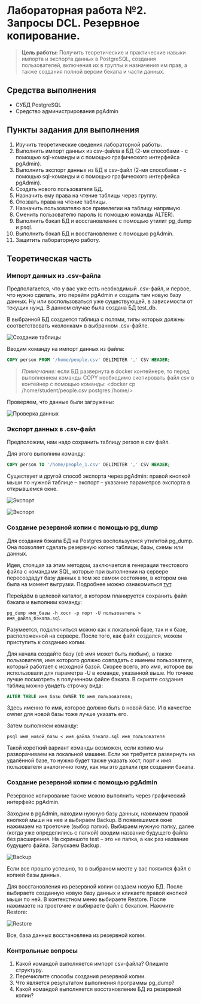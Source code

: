 #  Лабораторная работа №2. Запросы DCL. Резервное копирование. 

> **Цель работы:** Получить теоретические и практические навыки импорта и экспорта данных в PostgreSQL, создания пользователей, включения их в группы и назначения им прав, а также создания полной версии бекапа и части данных. 

## Средства выполнения 

* СУБД PostgreSQL 
* Средство администрирования pgAdmin

## Пункты задания для выполнения 

1. Изучить теоретические сведения лабораторной работы. 
2. Выполнить импорт данных из csv-файла в БД (2-мя способами - с помощью sql-команды и с помощью графического интерфейса pgAdmin).  
3. Выполнить экспорт данных из БД в csv-файл (2-мя способами - с помощью sql-команды и с помощью графического интерфейса pgAdmin).   
4. Создать нового пользователя БД.
5. Назначить ему права на чтение таблицы через группу.
6. Отозвать права на чтение таблицы.
7. Назначить пользователю все привелегии на таблицу напрямую. 
8. Сменить пользователю пароль (с помощью команды ALTER).
9. Выполнить бэкап БД и восстановление с помощью утилит pg_dump и psql. 
10. Выполнить бэкап БД и восстановление с помощью pgAdmin. 
11. Защитить лабораторную работу.


## Теоретическая часть
### Импорт данных из .csv-файла

Предполагается, что у вас уже есть необходимый .csv-файл, и первое, что нужно сделать, это перейти pgAdmin и создать там новую базу данных. Ну или воспользоваться уже существующей, в зависимости от текущих нужд. В данном случае была создана БД test_db.

В выбранной БД создается таблица с полями, типы которых должны соответствовать «колонкам» в выбранном .csv-файле.

![Создание таблицы](./pictures/pgAdmin1.jpg)

Вводим команду на импорт данных из файла:
```sql
COPY person FROM '/home/people.csv' DELIMITER ',' CSV HEADER;
```
> *Примечание:* если БД развернута в docker контейнере, то перед выполнением команды COPY необходимо скопировать файл csv в контейнер с помощью команды: <docker cp /home/student/people.csv postgres:/home/>

Проверяем, что данные были загружены:

![Проверка данных](./pictures/pgAdmin2.jpg)

### Экспорт данных в .csv-файл

Предположим, нам надо сохранить таблицу person в csv файл.

Для этого выполним команду:
```sql
COPY person TO '/home/people_1.csv' DELIMITER ',' CSV HEADER;
```

Существует и другой способ экспорта через pgAdmin: правой кнопкой мыши по нужной таблице – экспорт – указание параметров экспорта в открывшемся окне.

![Экспорт](./pictures/pgAdmin3.jpg)

![Экспорт](./pictures/pgAdmin4.jpg)

### Создание резервной копии с помощью pg_dump

Для создания бэкапа БД на Postgres воспользуемся утилитой pg_dump. Она позволяет сделать резервную копию таблицы, базы, схемы или данных.

Идея, стоящая за этим методом, заключается в генерации текстового файла с командами SQL, которые при выполнении на сервере пересоздадут базу данных в том же самом состоянии, в котором она была на момент выгрузки. Подробнее можно ознакомиться [тут](https://postgrespro.ru/docs/postgresql/9.6/backup-dump).

Перейдём в целевой каталог, в котором планируется сохранить файл бэкапа и выполним команду:

```
pg_dump имя_базы -h хост -p порт -U пользователь > имя_файла_бэкапа.sql
```

Разумеется, подключиться можно как к локальной базе, так и к базе, расположенной на сервере. После того, как файл создался, можем приступить к созданию копии.

Для начала создайте базу (её имя может быть любым), а также пользователя, имя которого должно совпадать с именем пользователя, который работает с исходной базой. Скорее всего, это имя, которое вы использовали для параметра -U в команде, указанной выше. Но точнее лучше посмотреть в полученном файле бэкапа. В скрипте создания таблиц можно увидеть строчку вида:

```sql
ALTER TABLE имя_базы OWNER TO имя_пользователя;
```

Здесь именно то имя, которое должно быть в новой базе. И в качестве owner для новой базы тоже лучше указать его.

Затем выполняем команду:
```
psql имя_новой_базы < имя_файла_бэкапа.sql имя_пользователя
```

Такой короткий вариант команды возможен, если копию мы разворачиваем на локальной машине. Если же требуется развернуть на удалённой базе, то нужно будет также указать хост, порт и имя пользователя аналогично тому, как мы это делали при создании бэкапа.

### Создание резервной копии с помощью pgAdmin

Резервное копирование также можно выполнить через графический интерфейс pgAdmin.

Заходим в pgAdmin, находим нужную базу данных, нажимаем правой кнопкой мыши на нее и выбираем Backup. В появившимся окне нажимаем на троеточие (выбор папки). Выбираем нужную папку, далее (когда уже определились с папкой) вводим название будущего файла без расширения. На скриншоте test – это не папка, а как раз название будущего файла. Запускаем Backup.

![Backup](./pictures/pgAdmin13.jpg)

Если все прошло успешно, то в выбраном месте у вас появится файл с копией базы данных.

Для восстановления из резервной копии создаем новую БД. После выбираете созданную новую базу данных и кликаете правой кнопкой мыши по ней. В контекстном меню выбираете Restore. После нажимаете на троеточие и выбираете файл с бекапом. Нажмите Restore:

![Restore](./pictures/pgAdmin14.jpg)

Все, база данных восстановлена из резервной копии.

### Контрольные вопросы  

1. Какой командой выполняется импорт csv-файла? Опишите структуру.
2. Перечислите способы создания резервной копии.
3. Что является результатом выполнения программы pg_dump?
4. Какой командой выполняется восстановление БД из резервной копии?